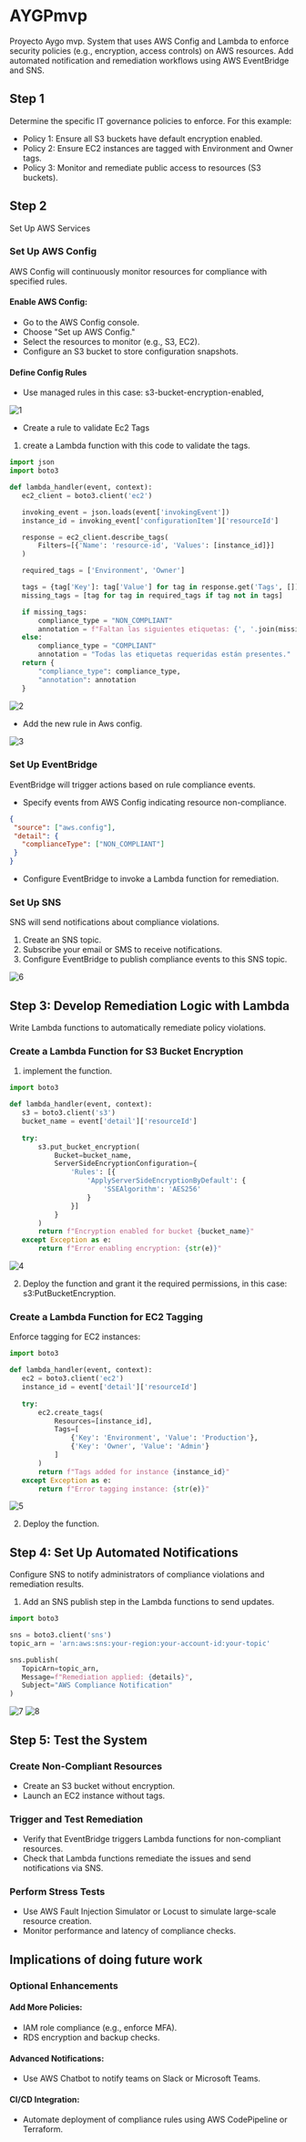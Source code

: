 # AYGPmvp
Proyecto Aygo mvp.
System that uses AWS Config and Lambda to enforce security policies (e.g., encryption, access controls) on AWS resources.
Add automated notification and remediation workflows using AWS EventBridge and SNS.

## Step 1
Determine the specific IT governance policies to enforce. For this example:
* Policy 1: Ensure all S3 buckets have default encryption enabled.
* Policy 2: Ensure EC2 instances are tagged with Environment and Owner tags.
* Policy 3: Monitor and remediate public access to resources (S3 buckets).
## Step 2
Set Up AWS Services
### Set Up AWS Config
AWS Config will continuously monitor resources for compliance with specified rules.
#### Enable AWS Config:
* Go to the AWS Config console.
* Choose "Set up AWS Config."
* Select the resources to monitor (e.g., S3, EC2).
* Configure an S3 bucket to store configuration snapshots.
#### Define Config Rules
* Use managed rules in this case: s3-bucket-encryption-enabled, 

![1](https://github.com/JuanC-358/AYGPmvp/blob/main/assets/1.png)

* Create a rule to validate Ec2 Tags
1. create a Lambda function with this code to validate the tags.
 ```python
import json
import boto3

def lambda_handler(event, context):
    ec2_client = boto3.client('ec2')

    invoking_event = json.loads(event['invokingEvent'])
    instance_id = invoking_event['configurationItem']['resourceId']

    response = ec2_client.describe_tags(
        Filters=[{'Name': 'resource-id', 'Values': [instance_id]}]
    )

    required_tags = ['Environment', 'Owner']

    tags = {tag['Key']: tag['Value'] for tag in response.get('Tags', [])}
    missing_tags = [tag for tag in required_tags if tag not in tags]

    if missing_tags:
        compliance_type = "NON_COMPLIANT"
        annotation = f"Faltan las siguientes etiquetas: {', '.join(missing_tags)}"
    else:
        compliance_type = "COMPLIANT"
        annotation = "Todas las etiquetas requeridas están presentes."
    return {
        "compliance_type": compliance_type,
        "annotation": annotation
    }

```
![2](https://github.com/JuanC-358/AYGPmvp/blob/main/assets/2.png)

* Add the new rule in Aws config.

![3](https://github.com/JuanC-358/AYGPmvp/blob/main/assets/3.png)

### Set Up EventBridge
EventBridge will trigger actions based on rule compliance events.
* Specify events from AWS Config indicating resource non-compliance.
 ```json
{
  "source": ["aws.config"],
  "detail": {
    "complianceType": ["NON_COMPLIANT"]
  }
}
```
* Configure EventBridge to invoke a Lambda function for remediation.
### Set Up SNS
SNS will send notifications about compliance violations.
1. Create an SNS topic.
2. Subscribe your email or SMS to receive notifications.
3. Configure EventBridge to publish compliance events to this SNS topic.

![6](https://github.com/JuanC-358/AYGPmvp/blob/main/assets/6sns.png)

## Step 3: Develop Remediation Logic with Lambda
Write Lambda functions to automatically remediate policy violations.
### Create a Lambda Function for S3 Bucket Encryption
1. implement the function.
 ```python
import boto3

def lambda_handler(event, context):
    s3 = boto3.client('s3')
    bucket_name = event['detail']['resourceId']
    
    try:
        s3.put_bucket_encryption(
            Bucket=bucket_name,
            ServerSideEncryptionConfiguration={
                'Rules': [{
                    'ApplyServerSideEncryptionByDefault': {
                        'SSEAlgorithm': 'AES256'
                    }
                }]
            }
        )
        return f"Encryption enabled for bucket {bucket_name}"
    except Exception as e:
        return f"Error enabling encryption: {str(e)}"

```
![4](https://github.com/JuanC-358/AYGPmvp/blob/main/assets/4s3.png)

2. Deploy the function and grant it the required permissions, in this case: s3:PutBucketEncryption.
### Create a Lambda Function for EC2 Tagging
Enforce tagging for EC2 instances:
 ```python
import boto3

def lambda_handler(event, context):
    ec2 = boto3.client('ec2')
    instance_id = event['detail']['resourceId']
    
    try:
        ec2.create_tags(
            Resources=[instance_id],
            Tags=[
                {'Key': 'Environment', 'Value': 'Production'},
                {'Key': 'Owner', 'Value': 'Admin'}
            ]
        )
        return f"Tags added for instance {instance_id}"
    except Exception as e:
        return f"Error tagging instance: {str(e)}"

```

![5](https://github.com/JuanC-358/AYGPmvp/blob/main/assets/5ec2.png)

2. Deploy the function.

## Step 4: Set Up Automated Notifications
Configure SNS to notify administrators of compliance violations and remediation results.
1. Add an SNS publish step in the Lambda functions to send updates.
 ```python
import boto3

sns = boto3.client('sns')
topic_arn = 'arn:aws:sns:your-region:your-account-id:your-topic'

sns.publish(
    TopicArn=topic_arn,
    Message=f"Remediation applied: {details}",
    Subject="AWS Compliance Notification"
)

```
![7](https://github.com/JuanC-358/AYGPmvp/blob/main/assets/7.png)
![8](https://github.com/JuanC-358/AYGPmvp/blob/main/assets/8.png)

## Step 5: Test the System
### Create Non-Compliant Resources
* Create an S3 bucket without encryption.
* Launch an EC2 instance without tags.
### Trigger and Test Remediation
* Verify that EventBridge triggers Lambda functions for non-compliant resources.
* Check that Lambda functions remediate the issues and send notifications via SNS.
### Perform Stress Tests
* Use  AWS Fault Injection Simulator or Locust to simulate large-scale resource creation.
* Monitor performance and latency of compliance checks.
## Implications of doing future work
### Optional Enhancements
#### Add More Policies:
* IAM role compliance (e.g., enforce MFA).
* RDS encryption and backup checks.
#### Advanced Notifications:
* Use AWS Chatbot to notify teams on Slack or Microsoft Teams.
#### CI/CD Integration:
* Automate deployment of compliance rules using AWS CodePipeline or Terraform.


